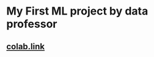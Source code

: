 # My First ML project by data professor
## [colab.link](https://colab.research.google.com/drive/1Wur5dgLQRLSK6goLBK9-jv7gcKmaXTBJ#scrollTo=Kct7Vjlg2i2M)
